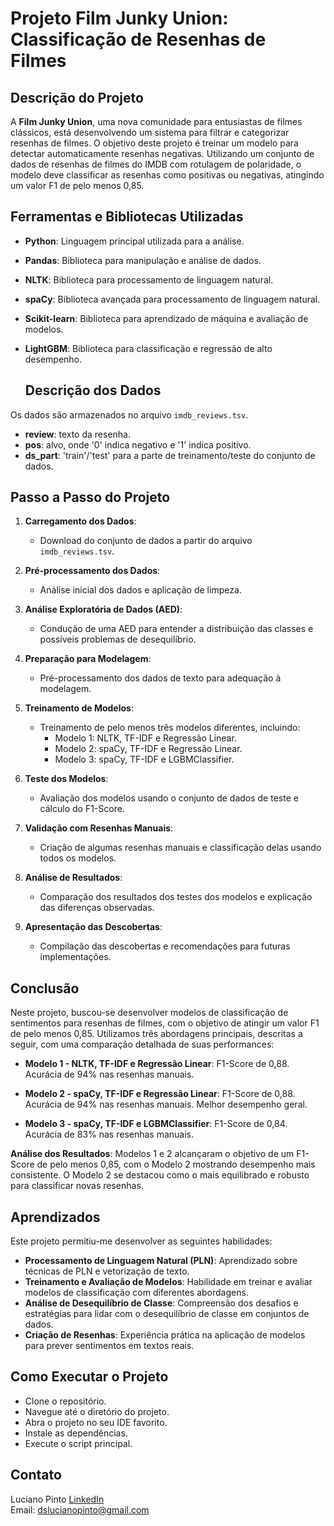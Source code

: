 # Projeto Film Junky Union: Classificação de Resenhas de Filmes

## Descrição do Projeto
A **Film Junky Union**, uma nova comunidade para entusiastas de filmes clássicos, está desenvolvendo um sistema para filtrar e categorizar resenhas de filmes. O objetivo deste projeto é treinar um modelo para detectar automaticamente resenhas negativas. Utilizando um conjunto de dados de resenhas de filmes do IMDB com rotulagem de polaridade, o modelo deve classificar as resenhas como positivas ou negativas, atingindo um valor F1 de pelo menos 0,85.

## Ferramentas e Bibliotecas Utilizadas
- **Python**: Linguagem principal utilizada para a análise.
- **Pandas**: Biblioteca para manipulação e análise de dados.
- **NLTK**: Biblioteca para processamento de linguagem natural.
- **spaCy**: Biblioteca avançada para processamento de linguagem natural.
- **Scikit-learn**: Biblioteca para aprendizado de máquina e avaliação de modelos.
- **LightGBM**: Biblioteca para classificação e regressão de alto desempenho.

  ## Descrição dos Dados
Os dados são armazenados no arquivo `imdb_reviews.tsv`. 
- **review**: texto da resenha.
- **pos**: alvo, onde '0' indica negativo e '1' indica positivo.
- **ds_part**: 'train'/'test' para a parte de treinamento/teste do conjunto de dados.

## Passo a Passo do Projeto

1. **Carregamento dos Dados**:
   - Download do conjunto de dados a partir do arquivo `imdb_reviews.tsv`.

2. **Pré-processamento dos Dados**:
   - Análise inicial dos dados e aplicação de limpeza.

3. **Análise Exploratória de Dados (AED)**:
   - Condução de uma AED para entender a distribuição das classes e possíveis problemas de desequilíbrio.

4. **Preparação para Modelagem**:
   - Pré-processamento dos dados de texto para adequação à modelagem.

5. **Treinamento de Modelos**:
   - Treinamento de pelo menos três modelos diferentes, incluindo:
     - Modelo 1: NLTK, TF-IDF e Regressão Linear.
     - Modelo 2: spaCy, TF-IDF e Regressão Linear.
     - Modelo 3: spaCy, TF-IDF e LGBMClassifier.

6. **Teste dos Modelos**:
   - Avaliação dos modelos usando o conjunto de dados de teste e cálculo do F1-Score.

7. **Validação com Resenhas Manuais**:
   - Criação de algumas resenhas manuais e classificação delas usando todos os modelos.

8. **Análise de Resultados**:
   - Comparação dos resultados dos testes dos modelos e explicação das diferenças observadas.

9. **Apresentação das Descobertas**:
   - Compilação das descobertas e recomendações para futuras implementações.

## Conclusão
Neste projeto, buscou-se desenvolver modelos de classificação de sentimentos para resenhas de filmes, com o objetivo de atingir um valor F1 de pelo menos 0,85. Utilizamos três abordagens principais, descritas a seguir, com uma comparação detalhada de suas performances:

- **Modelo 1 - NLTK, TF-IDF e Regressão Linear**: F1-Score de 0,88. Acurácia de 94% nas resenhas manuais.
  
- **Modelo 2 - spaCy, TF-IDF e Regressão Linear**: F1-Score de 0,88. Acurácia de 94% nas resenhas manuais. Melhor desempenho geral.

- **Modelo 3 - spaCy, TF-IDF e LGBMClassifier**: F1-Score de 0,84. Acurácia de 83% nas resenhas manuais.

**Análise dos Resultados**: Modelos 1 e 2 alcançaram o objetivo de um F1-Score de pelo menos 0,85, com o Modelo 2 mostrando desempenho mais consistente. O Modelo 2 se destacou como o mais equilibrado e robusto para classificar novas resenhas.

## Aprendizados
Este projeto permitiu-me desenvolver as seguintes habilidades:
- **Processamento de Linguagem Natural (PLN)**: Aprendizado sobre técnicas de PLN e vetorização de texto.
- **Treinamento e Avaliação de Modelos**: Habilidade em treinar e avaliar modelos de classificação com diferentes abordagens.
- **Análise de Desequilíbrio de Classe**: Compreensão dos desafios e estratégias para lidar com o desequilíbrio de classe em conjuntos de dados.
- **Criação de Resenhas**: Experiência prática na aplicação de modelos para prever sentimentos em textos reais.

## Como Executar o Projeto

- Clone o repositório.
- Navegue até o diretório do projeto.
- Abra o projeto no seu IDE favorito.
- Instale as dependências.
- Execute o script principal.

## Contato

Luciano Pinto
[LinkedIn](https://www.linkedin.com/in/lucianolcp/)  
Email: dslucianopinto@gmail.com
